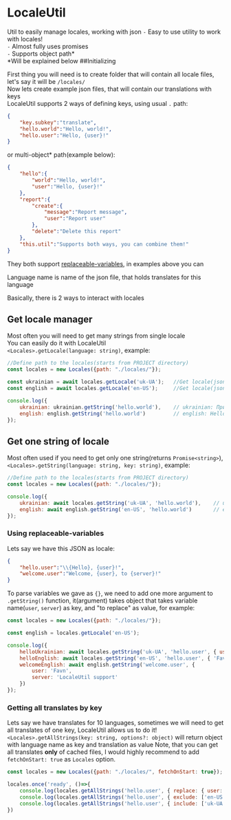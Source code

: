 # LocaleUtil
Util to easily manage locales, working with json
 `-` Easy to use utility to work with locales!<br>
 `-` Almost fully uses promises<br>
 `-` Supports object path*<br>
\*Will be explained below
##Initializing

First thing you will need is to create folder that will contain all locale files, let's say it will be `/locales/`<br>
Now lets create example json files, that will contain our translations with keys<br>
LocaleUtil supports 2 ways of defining keys, using usual `.` path:
```json
{
    "key.subkey":"translate",
    "hello.world":"Hello, world!",
    "hello.user":"Hello, {user}!"
}
```
or multi-object* path(example below):
```json
{
    "hello":{
        "world":"Hello, world!",
        "user":"Hello, {user}!"
    },
    "report":{
        "create":{
            "message":"Report message",
            "user":"Report user"
        },
        "delete":"Delete this report"
    },
    "this.util":"Supports both ways, you can combine them!"
}
```
They both support [replaceable-variables](#using-replaceable-variables), in examples above you can 

Language name is name of the json file, that holds translates for this language

Basically, there is 2 ways to interact with locales
## Get locale manager

Most often you will need to get many strings from single locale<br>
You can easily do it with LocaleUtil<br>
`<Locales>.getLocale(language: string)`, example:
```js
//Define path to the locales(starts from PROJECT directory)
const locales = new Locales({path: "./locales/"});

const ukrainian = await locales.getLocale('uk-UA');   //Get locale(json file) named "uk-UA"
const english = await locales.getLocale('en-US');     //Get locale(json file) named "en-US"

console.log({
    ukrainian: ukrainian.getString('hello.world'),    // ukrainian: Привіт, світ!
    english: english.getString('hello.world')         // english: Hello, world!
});
```

## Get one string of locale

Most often used if you need to get only one string(returns `Promise<string>`),<br>
`<Locales>.getString(language: string, key: string)`, example:
```js
//Define path to the locales(starts from PROJECT directory)
const locales = new Locales({path: "./locales/"});

console.log({
    ukrainian: await locales.getString('uk-UA', 'hello.world'),    // ukrainian: Привіт, світ!
    english: await english.getString('en-US', 'hello.world')       // english: Hello, world!
});
```

### Using replaceable-variables
Lets say we have this JSON as locale:
```json
{
    "hello.user":"\\{Hello}, {user}!",
    "welcome.user":"Welcome, {user}, to {server}!"
}
```
To parse variables we gave as `{}`, we need to add one more argument to `.getString()` function, it(argument) takes object that takes variable name(`user`, `server`) as key, and "to replace" as value, for example:
```js
const locales = new Locales({path: "./locales/"});

const english = locales.getLocale('en-US');

console.log({
    helloUkrainian: await locales.getString('uk-UA', 'hello.user', { user: 'Favn' }),    // helloUkrainian: Привіт, Favn!
    helloEnglish: await locales.getString('en-US', 'hello.user', { 'Favn' }),            // helloEnglish: {Hello}, Favn!
    welcomeEnglish: await english.getString('welcome.user', { 
        user: 'Favn',
        server: 'LocaleUtil support' 
    })                                                                                   // welcomeEnglish: Welcome, Favn, to LocaleUtil support!
});
```

### Getting all translates by key
Lets say we have translates for 10 languages, sometimes we will need to get all translates of one key, LocaleUtil allows us to do it!<br>
`<Locales>.getAllStrings(key: string, options?: object)` will return object with language name as key and translation as value
Note, that you can get all translates __only__ of cached files, I would highly recommend to add `fetchOnStart: true` as `Locales` option.
```js
const locales = new Locales({path: "./locales/", fetchOnStart: true});

locales.once('ready', ()=>{
    console.log(locales.getAllStrings('hello.user', { replace: { user: 'Favn' }})); //{ 'en-US': 'Welcome, Favn!', 'uk-UA': 'Привіт, Favn!', 'kz-KZ': 'Сәлем, Favn!' }
    console.log(locales.getAllStrings('hello.user', { exclude: ['en-US'], replace: { user: 'Favn' }})); //{ 'uk-UA': 'Привіт, Favn!', 'kz-KZ': 'Сәлем, Favn!' }
    console.log(locales.getAllStrings('hello.user', { include: ['uk-UA'], replace: { user: 'Favn' }})); //{ 'uk-UA': 'Привіт, Favn!' }
})
```